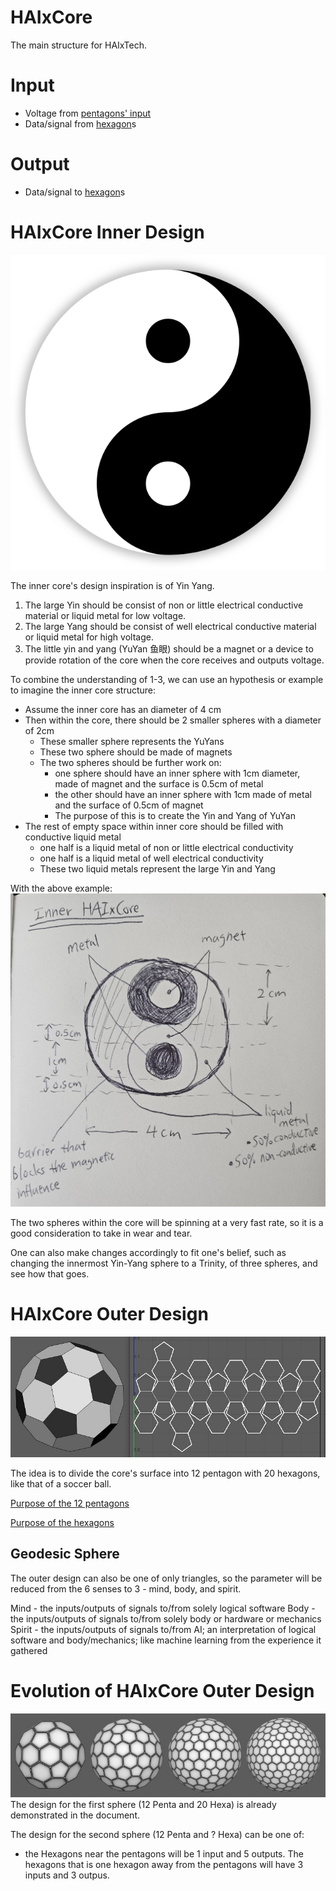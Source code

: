 # HAIxCore
The main structure for HAIxTech.
# Input
- Voltage from [pentagons' input](pentagon.md#Input)
- Data/signal from [hexagon](hexagon.md)s
# Output
- Data/signal to [hexagon](hexagon.md)s
# HAIxCore Inner Design
![200](image/yin-yang.jpg)

The inner core's design inspiration is of Yin Yang.
1. The large Yin should be consist of non or little electrical conductive material or liquid metal for low voltage.
2. The large Yang should be consist of well electrical conductive material or liquid metal for high voltage.
3. The little yin and yang (YuYan 鱼眼) should be a magnet or a device to provide rotation of the core when the core receives and outputs voltage.

To combine the understanding of 1-3, we can use an hypothesis or example to imagine the inner core structure:
- Assume the inner core has an diameter of 4 cm
- Then within the core, there should be 2 smaller spheres with a diameter of 2cm
	- These smaller sphere represents the YuYans
	- These two sphere should be made of magnets
	- The two spheres should be further work on:
		- one sphere should have an inner sphere with 1cm diameter, made of magnet and the surface is 0.5cm of metal
		- the other should have an inner sphere with 1cm made of metal and the surface of 0.5cm of magnet
		- The purpose of this is to create the Yin and Yang of YuYan
- The rest of empty space within inner core should be filled with conductive liquid metal
	- one half is a liquid metal of non or little electrical conductivity 
	- one half is a liquid metal of well electrical conductivity
	- These two liquid metals represent the large Yin and Yang

With the above example: 
![HAIxCore](image/HAIxCore.jpg)

The two spheres within the core will be spinning at a very fast rate, so it is a good consideration to take in wear and tear.

One can also make changes accordingly to fit one's belief, such as changing the innermost Yin-Yang sphere to a Trinity, of three spheres, and see how that goes. 
# HAIxCore Outer Design
![soccer-ball](image/soccer-ball.jpg)

The idea is to divide the core's surface into 12 pentagon with 20 hexagons, like that of a soccer ball.

[Purpose of the 12 pentagons](pentagon.md)

[Purpose of the hexagons](hexagon.md)

## Geodesic Sphere
The outer design can also be one of only triangles, so the parameter will be reduced from the 6 senses to 3 - mind, body, and spirit.

Mind - the inputs/outputs of signals to/from solely logical software 
Body - the inputs/outputs of signals to/from solely body or hardware or mechanics
Spirit - the inputs/outputs of signals to/from AI; an interpretation of logical software and body/mechanics; like machine learning from the experience it gathered
# Evolution of HAIxCore Outer Design
![hexagonal-sphere-examples](image/hexagonal-sphere-examples.jpg)
The design for the first sphere (12 Penta and 20 Hexa) is already demonstrated in the document.

The design for the second sphere (12 Penta and ? Hexa) can be one of:
- the Hexagons near the pentagons will be 1 input and 5 outputs. The hexagons that is one hexagon away from the pentagons will have 3 inputs and 3 outpus. 